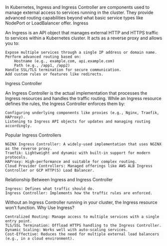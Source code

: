 In Kubernetes, Ingress and Ingress Controller are components used to manage external access to services running in the cluster. They provide advanced routing capabilities beyond what basic service types like NodePort or LoadBalancer offer.
Ingress

An Ingress is an API object that manages external HTTP and HTTPS traffic to services within a Kubernetes cluster. It acts as a reverse proxy and allows you to:

    Expose multiple services through a single IP address or domain name.
    Perform advanced routing based on:
        Hostname (e.g., example.com, api.example.com)
        Path (e.g., /app1, /app2)
    Handle SSL/TLS termination for secure communication.
    Add custom rules or features like redirects.

Ingress Controller

An Ingress Controller is the actual implementation that processes the Ingress resources and handles the traffic routing. While an Ingress resource defines the rules, the Ingress Controller enforces them by:

    Configuring underlying components like proxies (e.g., Nginx, Traefik, HAProxy).
    Listening to Ingress API objects for updates and managing routing accordingly.

Popular Ingress Controllers

    NGINX Ingress Controller: A widely-used implementation that uses NGINX as the reverse proxy.
    Traefik: Lightweight and dynamic with built-in support for modern protocols.
    HAProxy: High-performance and suitable for complex routing.
    Cloud Provider Controllers: Managed offerings like AWS ALB Ingress Controller or GCP HTTP(S) Load Balancer.

Relationship Between Ingress and Ingress Controller

    Ingress: Defines what traffic should do.
    Ingress Controller: Implements how the traffic rules are enforced.

Without an Ingress Controller running in your cluster, the Ingress resource won’t function.
Why Use Ingress?

    Centralized Routing: Manage access to multiple services with a single entry point.
    TLS/SSL Termination: Offload HTTPS handling to the Ingress Controller.
    Dynamic Scaling: Works well with auto-scaling services.
    Cost-Effective: Reduces the need for multiple external load balancers (e.g., in a cloud environment).